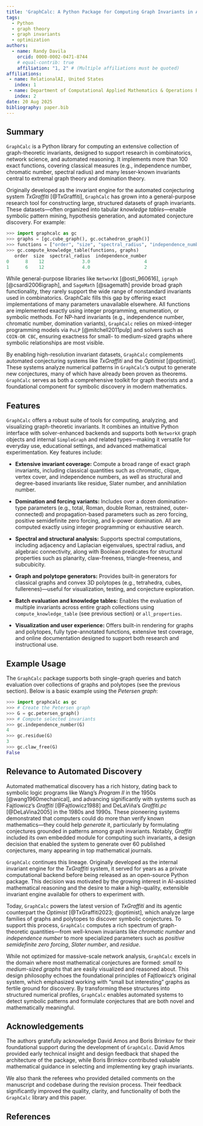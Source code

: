```yaml
---
title: 'GraphCalc: A Python Package for Computing Graph Invariants in Automated Conjecturing Systems'
tags:
  - Python
  - graph theory
  - graph invariants
  - optimization
authors:
  - name: Randy Davila
    orcid: 0000-0002-0471-8744
    # equal-contrib: true
    affiliation: "1, 2" # (Multiple affiliations must be quoted)
affiliations:
 - name: RelationalAI, United States
   index: 1
 - name: Department of Computational Applied Mathematics & Operations Research,Rice University, United States
   index: 2
date: 20 Aug 2025
bibliography: paper.bib
---
```


## Summary

`GraphCalc` is a Python library for computing an extensive collection of graph-theoretic invariants, designed to support research in combinatorics, network science, and automated reasoning. It implements more than 100 exact functions, covering classical measures (e.g., independence number, chromatic number, spectral radius) and many lesser-known invariants central to extremal graph theory and domination theory.

Originally developed as the invariant engine for the automated conjecturing system *TxGraffiti* [@TxGraffiti], `GraphCalc` has grown into a general-purpose research tool for constructing large, structured datasets of graph invariants. These datasets—often organized into tabular *knowledge tables*—enable symbolic pattern mining, hypothesis generation, and automated conjecture discovery. For example:

```python
>>> import graphcalc as gc
>>> graphs = [gc.cube_graph(), gc.octahedron_graph()]
>>> functions = ["order", "size", "spectral_radius", "independence_number"]
>>> gc.compute_knowledge_table(functions, graphs)
   order  size  spectral_radius  independence_number
0      8    12              3.0                    4
1      6    12              4.0                    2
```

While general-purpose libraries like `NetworkX` [@osti_960616], `igraph` [@csardi2006igraph], and `SageMath` [@sagemath] provide broad graph functionality, they rarely support the wide range of nonstandard invariants used in combinatorics. GraphCalc fills this gap by offering exact implementations of many parameters unavailable elsewhere. All functions are implemented exactly using integer programming, enumeration, or symbolic methods. For NP-hard invariants (e.g., independence number, chromatic number, domination variants), `GraphCalc` relies on mixed-integer programming models via `PuLP` [@mitchell2011pulp] and solvers such as `COIN-OR CBC`, ensuring exactness for small- to medium-sized graphs where symbolic relationships are most visible.

By enabling high-resolution invariant datasets, `GraphCalc` complements automated conjecturing systems like *TxGraffiti* and the *Optimist* [@optimist]. These systems analyze numerical patterns in `GraphCalc`’s output to generate new conjectures, many of which have already been proven as theorems. `GraphCalc` serves as both a comprehensive toolkit for graph theorists and a foundational component for symbolic discovery in modern mathematics.

## Features

`GraphCalc` offers a robust suite of tools for computing, analyzing, and visualizing graph-theoretic invariants. It combines an intuitive Python interface with solver-enhanced backends and supports both `NetworkX` graph objects and internal `SimpleGraph` and related types—making it versatile for everyday use, educational settings, and advanced mathematical experimentation. Key features include:

- **Extensive invariant coverage:** Compute a broad range of exact graph invariants, including classical quantities such as chromatic, clique, vertex cover, and independence numbers, as well as structural and degree-based invariants like residue, Slater number, and annihilation number.

- **Domination and forcing variants:** Includes over a dozen domination-type parameters (e.g., total, Roman, double Roman, restrained, outer-connected) and propagation-based parameters such as zero forcing, positive semidefinite zero forcing, and k-power domination. All are computed exactly using integer programming or exhaustive search.

- **Spectral and structural analysis:** Supports spectral computations, including adjacency and Laplacian eigenvalues, spectral radius, and algebraic connectivity, along with Boolean predicates for structural properties such as planarity, claw-freeness, triangle-freeness, and subcubicity.

- **Graph and polytope generators:** Provides built-in generators for classical graphs and convex 3D polytopes (e.g., tetrahedra, cubes, fullerenes)—useful for visualization, testing, and conjecture exploration.

- **Batch evaluation and knowledge tables:** Enables the evaluation of multiple invariants across entire graph collections using `compute_knowledge_table` (see previous section) or `all_properties`.

- **Visualization and user experience:** Offers built-in rendering for graphs and polytopes, fully type-annotated functions, extensive test coverage, and online documentation designed to support both research and instructional use.

## Example Usage

The `GraphCalc` package supports both single-graph queries and batch evaluation over collections of graphs and polytopes (see the previous section). Below is a basic example using the *Petersen graph*:

```python
>>> import graphcalc as gc
>>> # Create the Petersen graph
>>> G = gc.petersen_graph()
>>> # Compute selected invariants
>>> gc.independence_number(G)
4
>>> gc.residue(G)
3
>>> gc.claw_free(G)
False
```

## Relevance to Automated Discovery

Automated mathematical discovery has a rich history, dating back to symbolic logic programs like Wang’s *Program II* in the 1950s [@wang1960mechanical], and advancing significantly with systems such as Fajtlowicz’s *Graffiti* [@Fajtlowicz1988] and DeLaViña’s *Graffiti.pc* [@DeLaVina2005] in the 1980s and 1990s. These pioneering systems demonstrated that computers could do more than verify known mathematics—they could help *generate* it, particularly by formulating conjectures grounded in patterns among graph invariants. Notably, *Graffiti* included its own embedded module for computing such invariants, a design decision that enabled the system to generate over 60 published conjectures, many appearing in top mathematical journals.

`GraphCalc` continues this lineage. Originally developed as the internal invariant engine for the *TxGraffiti* system, it served for years as a private computational backend before being released as an open-source Python package. This decision was motivated by the growing interest in AI-assisted mathematical reasoning and the desire to make a high-quality, extensible invariant engine available for others to experiment with.

Today, `GraphCalc` powers the latest version of *TxGraffiti* and its agentic counterpart the *Optimist* [@TxGraffiti2023; @optimist], which analyze large families of graphs and polytopes to discover symbolic conjectures. To support this process, `GraphCalc` computes a rich spectrum of graph-theoretic quantities—from well-known invariants like *chromatic number* and *independence number* to more specialized parameters such as *positive semidefinite zero forcing*, *Slater number*, and *residue*.

While not optimized for massive-scale network analysis, `GraphCalc` excels in the domain where most mathematical conjectures are formed: *small to medium-sized graphs* that are easily visualized and reasoned about. This design philosophy echoes the foundational principles of Fajtlowicz’s original system, which emphasized working with “small but interesting” graphs as fertile ground for discovery. By transforming these structures into structured numerical profiles, `GraphCalc` enables automated systems to detect symbolic patterns and formulate conjectures that are both novel and mathematically meaningful.

## Acknowledgements

The authors gratefully acknowledge David Amos and Boris Brimkov for their foundational support during the development of `GraphCalc`. David Amos provided early technical insight and design feedback that shaped the architecture of the package, while Boris Brimkov contributed valuable mathematical guidance in selecting and implementing key graph invariants.

We also thank the referees who provided detailed comments on the manuscript and codebase during the revision process. Their feedback significantly improved the quality, clarity, and functionality of both the `GraphCalc` library and this paper.

## References
